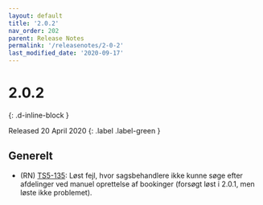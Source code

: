 ```yaml
---
layout: default
title: '2.0.2'
nav_order: 202
parent: Release Notes
permalink: '/releasenotes/2-0-2'
last_modified_date: '2020-09-17'
---
```


# 2.0.2
{: .d-inline-block }

Released 20 April 2020
{: .label .label-green }

## Generelt

- (RN) [TS5-135](https://sd.trifork.com/projects/TS5/queues/custom/95/TS5-135): Løst fejl, hvor sagsbehandlere ikke kunne søge efter afdelinger ved manuel oprettelse af bookinger (forsøgt løst i 2.0.1, men løste ikke problemet).
